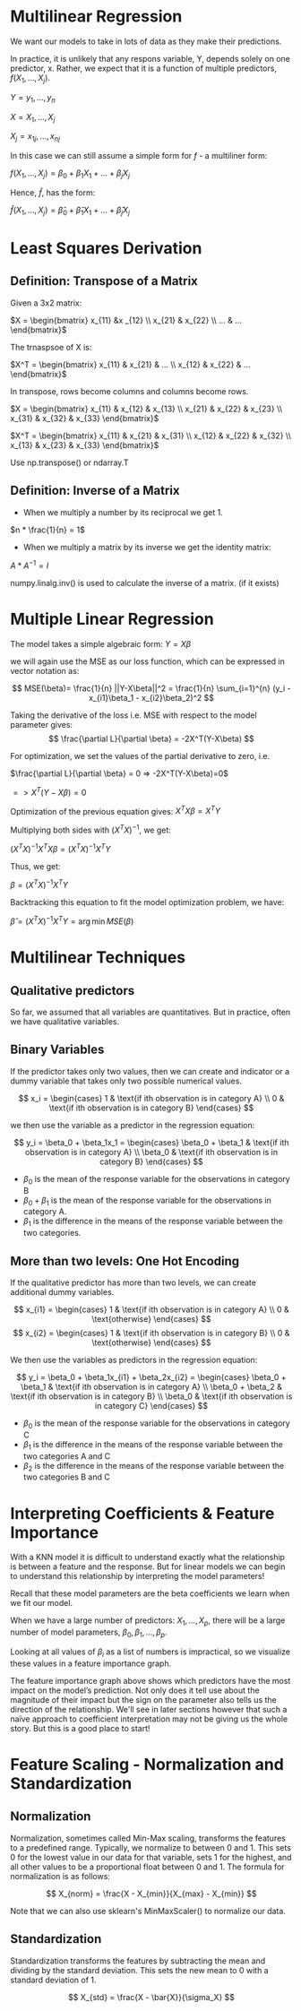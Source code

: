 #  Multilinear Regression

We want our models to take in lots of data as they make their predictions.

In practice, it is unlikely that any respons variable, Y, depends solely on one predictor, x. Rather, we expect that it is a function of multiple predictors, $f(X_1, ..., X_j)$.

$Y= y_1, ..., y_n$

$X = X_1, ..., X_j$

$X_j = x_{1j}, ..., x_{nj}$

In this case we can still assume a simple form for $f$ - a multiliner form:

$f(X_1, ..., X_j) = \beta_0 + \beta_1X_1 + ... + \beta_jX_j$

Hence, $\hat f$, has the form:

$\hat f(X_1, ..., X_j) = \hat \beta_0 + \hat \beta_1X_1 + ... + \hat \beta_jX_j$

# Least Squares Derivation

## Definition: Transpose of a Matrix

Given a 3x2 matrix:

$X = \begin{bmatrix} x_{11} &x _{12} \\ x_{21} & x_{22} \\ ... & ... \end{bmatrix}$

The trnaspsoe of X is:

$X^T = \begin{bmatrix} x_{11} & x_{21} & ... \\ x_{12} & x_{22} & ... \end{bmatrix}$

In transpose, rows become columns and columns become rows.

$X = \begin{bmatrix} x_{11} & x_{12} & x_{13} \\ x_{21} & x_{22} & x_{23} \\ x_{31} & x_{32} & x_{33} \end{bmatrix}$

$X^T = \begin{bmatrix} x_{11} & x_{21} & x_{31} \\ x_{12} & x_{22} & x_{32} \\ x_{13} & x_{23} & x_{33} \end{bmatrix}$

Use np.transpose() or ndarray.T

##  Definition: Inverse of a Matrix

- When we multiply a number by its reciprocal we get 1.

$n * \frac{1}{n} = 1$

- When we multiply a matrix by its inverse we get the identity matrix:

$A * A^{-1} = I$

numpy.linalg.inv() is used to calculate the inverse of a matrix. (if it exists)

# Multiple Linear Regression

The model takes a simple algebraic form: $Y = X\beta$

we will again use the MSE as our loss function, which can be expressed in vector notation as:

$$
MSE(\beta)= \frac{1}{n} ||Y-X\beta||^2
            = \frac{1}{n} \sum_{i=1}^{n} (y_i - x_{i1}\beta_1 - x_{i2}\beta_2)^2
$$

Taking the derivative of the loss i.e. MSE with respect to the model parameter  gives:
$$
\frac{\partial L}{\partial \beta} = -2X^T(Y-X\beta)
$$

For optimization, we set the values of the partial derivative to zero, i.e.

$\frac{\partial L}{\partial \beta} = 0 => -2X^T(Y-X\beta)=0$

$=> X^T(Y-X\beta)=0$

Optimization of the previous equation gives:
$X^TX\beta =X^TY$

Multiplying both sides with $(X^TX)^{-1}$, we get:

$(X^TX)^{-1}X^TX\beta =(X^TX)^{-1}X^TY$

Thus, we get:

$\beta = (X^TX)^{-1}X^TY$

Backtracking this equation to fit the model optimization problem, we have: 

$\hat \beta = (X^TX)^{-1}X^TY = \arg \min MSE(\beta)$

# Multilinear Techniques

## Qualitative predictors 

So far, we assumed that all variables are quantitatives. But in practice, often we have qualitative variables.

## Binary Variables

If the predictor takes only two values, then we can create and indicator or a dummy variable that takes only two possible numerical values. 

$$
x_i = \begin{cases} 1 & \text{if ith observation is in category A} \\ 0 & \text{if ith observation is in category B} \end{cases}
$$

we then use the variable as a predictor in the regression equation:

$$
y_i = \beta_0 + \beta_1x_1 = \begin{cases} \beta_0 + \beta_1 & \text{if ith observation is in category A} \\ \beta_0 & \text{if ith observation is in category B} \end{cases}
$$

- $\beta_0$ is the mean of the response variable for the observations in category B 
- $\beta_0 + \beta_1$ is the mean of the response variable for the observations in category A.
- $\beta_1$ is the difference in the means of the response variable between the two categories.

## More than two levels: One Hot Encoding

If the qualitative predictor has more than two levels, we can create additional dummy variables.

$$
x_{i1} = \begin{cases} 1 & \text{if ith observation is in category A} \\ 0 & \text{otherwise} \end{cases}
$$
$$
x_{i2} = \begin{cases} 1 & \text{if ith observation is in category B} \\ 0 & \text{otherwise} \end{cases}
$$

We then use the variables as predictors in the regression equation:

$$
y_i = \beta_0 + \beta_1x_{i1} + \beta_2x_{i2} = \begin{cases} \beta_0 + \beta_1 & \text{if ith observation is in category A} \\ \beta_0 + \beta_2 & \text{if ith observation is in category B} \\ \beta_0 & \text{if ith observation is in category C} \end{cases}
$$

- $\beta_0$ is the mean of the response variable for the observations in category C
- $\beta_1$ is the difference in the means of the response variable between the two categories A and C
- $\beta_2$ is the difference in the means of the response variable between the two categories B and C

# Interpreting Coefficients & Feature Importance

With a KNN model it is difficult to understand exactly what the relationship is between a feature and the response. But for linear models we can begin to understand this relationship by interpreting the model parameters!

Recall that these model parameters are the beta coefficients we learn when we fit our model.

When we have a large number of predictors: $X_1, ..., X_p$, there will be a large number of model parameters, $\beta_0,\beta_1, ..., \beta_p$.

Looking at all values of $\beta_i$ as a list of numbers is impractical, so we visualize these values in a feature importance graph.

The feature importance graph above shows which predictors have the most impact on the model’s prediction. Not only does it tell use about the magnitude of their impact but the sign on the parameter also tells us the direction of the relationship. We'll see in later sections however that such a naïve approach to coefficient interpretation may not be giving us the whole story. But this is a good place to start!

# Feature Scaling - Normalization and Standardization


## Normalization

Normalization, sometimes called Min-Max scaling, transforms the features to a predefined range. Typically, we normalize to between 0 and 1. This sets 0 for the lowest value in our data for that variable, sets 1 for the highest, and all other values to be a proportional float between 0 and 1. The formula for normalization is as follows:

$$
X_{norm} = \frac{X - X_{min}}{X_{max} - X_{min}}
$$

Note that we can also use sklearn's MinMaxScaler() to normalize our data.

## Standardization

Standardization transforms the features by subtracting the mean and dividing by the standard deviation. This sets the new mean to 0 with a standard deviation of 1.

$$
X_{std} = \frac{X - \bar{X}}{\sigma_X}
$$

